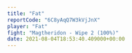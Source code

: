 ```yaml
---
title: "Fat"
reportCode: "6C8yAqQ7W3kVjJnX"
player: "Fat"
fight: "Magtheridon - Wipe 2 (100%)"
date: 2021-08-04T18:53:40.409000+00:00
---
```

